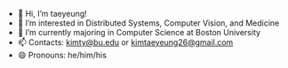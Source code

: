 - 👋 Hi, I’m taeyeung!
- 👀 I’m interested in Distributed Systems, Computer Vision, and Medicine
- 🌱 I’m currently majoring in Computer Science at Boston University
- 📫 Contacts: kimty@bu.edu or kimtaeyeung26@gmail.com
- 😄 Pronouns: he/him/his

<!---
taekim26/taekim26 is a ✨ special ✨ repository because its `README.md` (this file) appears on your GitHub profile.
You can click the Preview link to take a look at your changes.
--->
